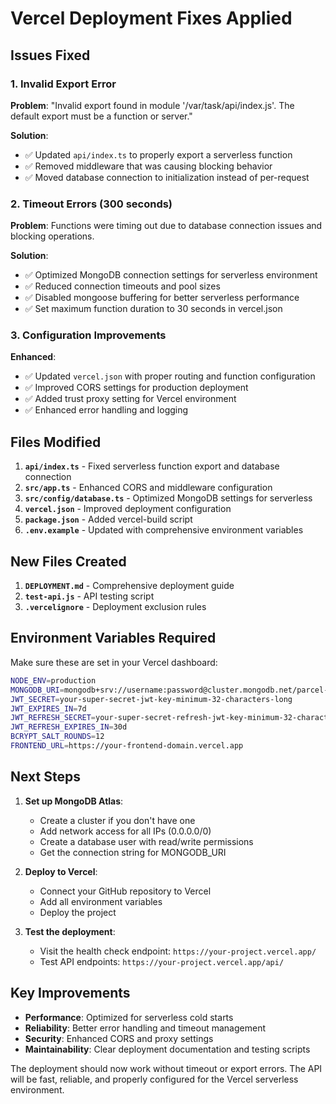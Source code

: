 # Vercel Deployment Fixes Applied

## Issues Fixed

### 1. Invalid Export Error

**Problem**: "Invalid export found in module '/var/task/api/index.js'. The default export must be a function or server."

**Solution**:

- ✅ Updated `api/index.ts` to properly export a serverless function
- ✅ Removed middleware that was causing blocking behavior
- ✅ Moved database connection to initialization instead of per-request

### 2. Timeout Errors (300 seconds)

**Problem**: Functions were timing out due to database connection issues and blocking operations.

**Solution**:

- ✅ Optimized MongoDB connection settings for serverless environment
- ✅ Reduced connection timeouts and pool sizes
- ✅ Disabled mongoose buffering for better serverless performance
- ✅ Set maximum function duration to 30 seconds in vercel.json

### 3. Configuration Improvements

**Enhanced**:

- ✅ Updated `vercel.json` with proper routing and function configuration
- ✅ Improved CORS settings for production deployment
- ✅ Added trust proxy setting for Vercel environment
- ✅ Enhanced error handling and logging

## Files Modified

1. **`api/index.ts`** - Fixed serverless function export and database connection
2. **`src/app.ts`** - Enhanced CORS and middleware configuration
3. **`src/config/database.ts`** - Optimized MongoDB settings for serverless
4. **`vercel.json`** - Improved deployment configuration
5. **`package.json`** - Added vercel-build script
6. **`.env.example`** - Updated with comprehensive environment variables

## New Files Created

1. **`DEPLOYMENT.md`** - Comprehensive deployment guide
2. **`test-api.js`** - API testing script
3. **`.vercelignore`** - Deployment exclusion rules

## Environment Variables Required

Make sure these are set in your Vercel dashboard:

```bash
NODE_ENV=production
MONGODB_URI=mongodb+srv://username:password@cluster.mongodb.net/parcel-delivery?retryWrites=true&w=majority
JWT_SECRET=your-super-secret-jwt-key-minimum-32-characters-long
JWT_EXPIRES_IN=7d
JWT_REFRESH_SECRET=your-super-secret-refresh-jwt-key-minimum-32-characters
JWT_REFRESH_EXPIRES_IN=30d
BCRYPT_SALT_ROUNDS=12
FRONTEND_URL=https://your-frontend-domain.vercel.app
```

## Next Steps

1. **Set up MongoDB Atlas**:

   - Create a cluster if you don't have one
   - Add network access for all IPs (0.0.0.0/0)
   - Create a database user with read/write permissions
   - Get the connection string for MONGODB_URI

2. **Deploy to Vercel**:

   - Connect your GitHub repository to Vercel
   - Add all environment variables
   - Deploy the project

3. **Test the deployment**:
   - Visit the health check endpoint: `https://your-project.vercel.app/`
   - Test API endpoints: `https://your-project.vercel.app/api/`

## Key Improvements

- **Performance**: Optimized for serverless cold starts
- **Reliability**: Better error handling and timeout management
- **Security**: Enhanced CORS and proxy settings
- **Maintainability**: Clear deployment documentation and testing scripts

The deployment should now work without timeout or export errors. The API will be fast, reliable, and properly configured for the Vercel serverless environment.
